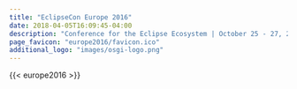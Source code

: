 ```yaml
---
title: "EclipseCon Europe 2016"
date: 2018-04-05T16:09:45-04:00
description: "Conference for the Eclipse Ecosystem | October 25 - 27, 2016 | LUDWIGSBURG, GERMANY"
page_favicon: "europe2016/favicon.ico"
additional_logo: "images/osgi-logo.png"
---
```


{{< europe2016 >}}